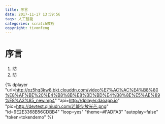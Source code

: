 ```yaml
---
title: 序言
date: 2017-11-17 13:59:56
tags: 人工智能
categories: scratch教程
copyright: tivonfeng
---
```





# 序言
1. 防
2. 防



<!--more-->
{% dplayer "url=http://oz5hq3kw8.bkt.clouddn.com/video%E7%AC%AC%E4%B8%80%E8%AF%BE%20%E4%B8%8B%E8%BD%BD%E4%B8%8E%E5%AE%89%E8%A3%85_new.mp4" "api=http://dplayer.daoapp.io" "pic=http://devtest.qiniudn.com/若能绽放光芒.png" "id=9E2E3368B56CDBB4" "loop=yes" "theme=#FADFA3" "autoplay=false" "token=tokendemo" %}

